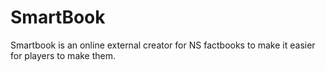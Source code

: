 # SmartBook
Smartbook is an online external creator for NS factbooks to make it easier for players to make them.
